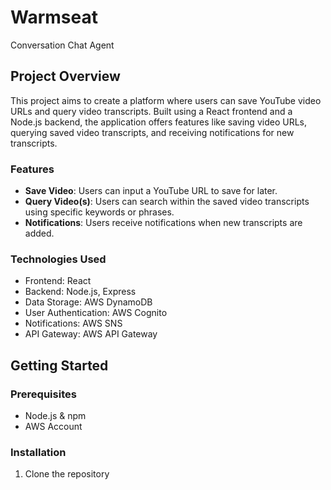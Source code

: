 # Warmseat
Conversation Chat Agent

## Project Overview
This project aims to create a platform where users can save YouTube video URLs and query video transcripts. Built using a React frontend and a Node.js backend, the application offers features like saving video URLs, querying saved video transcripts, and receiving notifications for new transcripts.

### Features
- **Save Video**: Users can input a YouTube URL to save for later.
- **Query Video(s)**: Users can search within the saved video transcripts using specific keywords or phrases.
- **Notifications**: Users receive notifications when new transcripts are added.

### Technologies Used
- Frontend: React
- Backend: Node.js, Express
- Data Storage: AWS DynamoDB
- User Authentication: AWS Cognito
- Notifications: AWS SNS
- API Gateway: AWS API Gateway

## Getting Started

### Prerequisites

- Node.js & npm
- AWS Account

### Installation

1. Clone the repository
